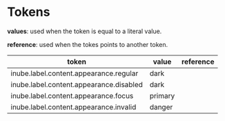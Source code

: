 # Tokens

**values**: used when the token is equal to a literal value.

**reference**: used when the tokes points to another token.

| token                                     | value   | reference                  |
| ----------------------------------------- | ------- | -------------------------- |
| inube.label.content.appearance.regular    | dark    |                            |
| inube.label.content.appearance.disabled   | dark    |                            |
| inube.label.content.appearance.focus      | primary |                            |
| inube.label.content.appearance.invalid    | danger  |                            |
